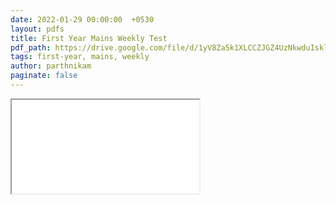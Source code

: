 ```yaml
---
date: 2022-01-29 00:00:00  +0530
layout: pdfs
title: First Year Mains Weekly Test
pdf_path: https://drive.google.com/file/d/1yV8Za5k1XLCCZJGZ4UzNkwduIsklm_gz/preview?usp=drive_link
tags: first-year, mains, weekly
author: parthnikam
paginate: false
---
```


<iframe class="embed-pdf" src="{{ page.pdf_path }}#toolbar=0" seamless="seamless" scrolling="no" style="overflow:hidden"></iframe>
